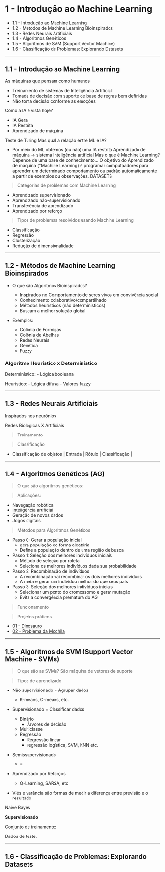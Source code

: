 # 1 - Introdução ao Machine Learning
- 1.1 - Introdução ao Machine Learning
- 1.2 - Métodos de Machine Learning Bioinspirados
- 1.3 - Redes Neurais Artificiais
- 1.4 - Algoritmos Genéticos
- 1.5 - Algoritmos de SVM (Support Vector Machine)
- 1.6 - Classificação de Problemas: Explorando Datasets

---
## 1.1 - Introdução ao Machine Learning

As máquinas que pensam como humanos

- Treinamento de sistemas de Inteligência Artificial
- Tomada de decisão com suporte de base de regras bem definidas
- Não toma decisão conforme as emoções

Como a IA é vista hoje?
- IA Geral
- IA Restrita
- Aprendizado de máquina
  
Teste de Turing
Mas qual a relação entre ML e IA?
- Por meio do ML obtemos (ou não) uma IA restrita
Aprendizado de máquina -> sistema Inteligência artificial
Mas o que é Machine Learning?
Depende de uma base de conhecimento...
O objetivo do Aprendizado de máquina ("Machine Learning) é programar computaadores para aprender um determinado comportamento ou padrão automaticamente a partir de exemplos ou observações. DATASETS

> Categorias de problemas com Machine Learning
- Aprendizado supervisionado
- Aprendizado não-supervisionado
- Transferência de aprendizado
- Aprendizado por reforço

> Tipos de problemas resolvidos usando Machine Learning
- Classificação
- Regressão
- Clusterização
- Redução de dimensionalidade

---
## 1.2 - Métodos de Machine Learning Bioinspirados

- O que são Algoritmos Bioinspirados?
  - Inspirados no Comportamento de seres vivos em convivência social
  - Conhecimento colaborativo/compartilhado
  - Métodos heurísticos (não deterministicos)
  - Buscam a melhor solução global

- Exemplos:
  - Colônia de Formigas
  - Colônia de Abelhas
  - Redes Neurais
  - Genética
  - Fuzzy

### Algoritmo Heurístico x Determinístico

Determinístico:
    - Lógica booleana

Heurístico:
    - Lógica difusa
    - Valores fuzzy

---
## 1.3 - Redes Neurais Artificiais
Inspirados nos neurônios 

Redes Biológicas X Artificiais

> Treinamento

> Classificação
 * Classificação de objetos
| Entrada | Rótulo | Classificação |

---
## 1.4 - Algoritmos Genéticos (AG)
> O que são algoritmos genéticos:

> Aplicações:
- Navegação robótica
- Inteligência artificial
- Geração de novos dados
- Jogos digitais

> Métodos para Algoritmos Genéticos
- Passo 0: Gerar a população inicial
  - gera população de forma aleatória
  - Define a população dentro de uma região de busca
- Passo 1: Seleção dos melhores indivíduos iniciais
  - Método de seleção por roleta
  - Seleciona os melhores indivíduos dada sua probabilidade
- Passo 2: Recombinação de indivíduos
  - A recombinação vai recombinar os dois melhores indivíduos
  - A meta e gerar um indivíduo melhor do que seus pais
- Passo 3: Seleção dos melhores indivíduos iniciais
  - Selecionar um ponto do cromossomo e gerar mutação
  - Evita a convergência prematura do AG

> Funcionamento
> 

> Projetos práticos
- [01 - Dinosauro]("../../../Projetos/1.4%20-%20Algoritmos%20Genéticos/01-Dinosauro.ipynb)
- [02 - Problema da Mochila]("../../../Projetos/1.4%20-%20Algoritmos%20Genéticos/02-ProblemaDaMochila.ipynb)

---
## 1.5 - Algoritmos de SVM (Support Vector Machine - SVMs)
> O que são as SVMs?
São máquina de vetores de suporte

> Tipos de aprendizado
- Não supervisionado = Agrupar dados
   - K-means, C-means, etc.
- Supervisionado = Classificar dados
   - Binário
     - Árvores de decisão
   - Multiclasse
   - Regressão
     - Regressão linear
     - regressão logística, SVM, KNN etc.
- Semissupervisionado
  -  =
- Aprendizado por Reforços
  - Q-Learning, SARSA, etc

- Viés e varância são formas de medir a diferença entre previsão e o resultado

Naive Bayes

**Supervisionado**

Conjunto de treinamento:

Dados de teste:


---
## 1.6 - Classificação de Problemas: Explorando Datasets